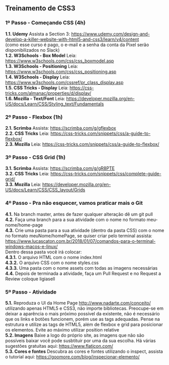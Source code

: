 ## Treinamento de CSS3  

### 1º Passo - Começando CSS (4h)  

**1.1. Udemy** Assista a Section 3: <https://www.udemy.com/design-and-develop-a-killer-website-with-html5-and-css3/learn/v4/content>  
(como esse curso é pago, o e-mail e a senha da conta da Pixel serão disponibilizados no Slack)  
**1.2. W3Schools - Box Model** Leia: <https://www.w3schools.com/css/css_boxmodel.asp>  
**1.3. W3Schools - Positioning** Leia: <https://www.w3schools.com/css/css_positioning.asp>  
**1.4. W3Schools - Display** Leia: <https://www.w3schools.com/cssref/pr_class_display.asp>  
**1.5. CSS Tricks - Display** Leia: <https://css-tricks.com/almanac/properties/d/display/>  
**1.6. Mozilla - Text/Font** Leia: <https://developer.mozilla.org/en-US/docs/Learn/CSS/Styling_text/Fundamentals>  

### 2º Passo - Flexbox (1h)  

**2.1. Scrimba** Assista: <https://scrimba.com/g/gflexbox>  
**2.2. CSS Tricks** Leia: <https://css-tricks.com/snippets/css/a-guide-to-flexbox/>  
**2.3. Mozilla** Leia: <https://css-tricks.com/snippets/css/a-guide-to-flexbox/>  

### 3º Passo - CSS Grid (1h)  

**3.1. Scrimba** Assista: <https://scrimba.com/g/gR8PTE>  
**3.2. CSS Tricks** Leia: <https://css-tricks.com/snippets/css/complete-guide-grid/>  
**3.3. Mozilla** Leia: <https://developer.mozilla.org/en-US/docs/Learn/CSS/CSS_layout/Grids>  

### 4º Passo - Pra não esquecer, vamos praticar mais o Git  

**4.1.** Na branch master, antes de fazer qualquer alteração dê um git pull  
**4.2.** Faça uma branch para a sua atividade com o nome no formato meu-nome/home-page  
**4.3.** Crie uma pasta para a sua atividade (dentro da pasta CSS) com o nome no formato meuNome/homePage, se quiser criar pelo terminal assista: <https://www.lucascaton.com.br/2018/01/07/comandos-para-o-terminal-windows-macos-e-linux/>  
Dentro dessa pasta você irá colocar:  
    **4.3.1.** O arquivo HTML com o nome index.html  
    **4.3.2.** O arquivo CSS com o nome styles.css  
    **4.3.3.** Uma pasta com o nome assets com todas as imagens necessárias  
**4.4.** Depois de terminada a atividade, faça um Pull Request e no Request a Review coloque ligiasell  

### 5º Passo - Atividade  

**5.1.** Reproduza o UI da Home Page <http://www.nadarte.com/conceito/> utilizando apenas HTML5 e CSS3, não importe bibliotecas. Preocupe-se em deixar a aparência o mais próximo possível da existente, não é necessário que os links e botões funcionem, porém use as tags adequadas. Pense na estrutura e utilize as tags de HTML5, além de flexbox e grid para posicionar os elementos. Evite ao máximo utilizar position relative  
**5.2. Imagens** Baixe a logo do próprio site, as imagens que não são possíveis baixar você pode susbtituir por uma da sua escolha. Há várias sugestões gratuitas aqui: <https://www.flaticon.com/>  
**5.3. Cores e fontes** Descubra as cores e fontes utilizando o inspect, assista o tutorial aqui: <https://goomore.com/blog/inspecionar-elemento/>  
